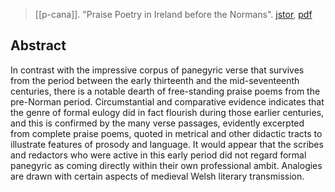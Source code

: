 > [[p-cana]]. "Praise Poetry in Ireland before the Normans". [jstor](https://www.jstor.org/stable/30007361), [pdf](a/p-cana2004.pdf)

## Abstract
In contrast with the impressive corpus of panegyric verse that survives from the period between the early thirteenth and the mid-seventeenth centuries, there is a notable dearth of free-standing praise poems from the pre-Norman period. Circumstantial and comparative evidence indicates that the genre of formal eulogy did in fact flourish during those earlier centuries, and this is confirmed by the many verse passages, evidently excerpted from complete praise poems, quoted in metrical and other didactic tracts to illustrate features of prosody and language. It would appear that the scribes and redactors who were active in this early period did not regard formal panegyric as coming directly within their own professional ambit. Analogies are drawn with certain aspects of medieval Welsh literary transmission.